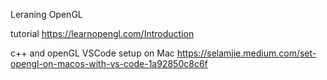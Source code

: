 Leraning OpenGL 

tutorial https://learnopengl.com/Introduction 

c++ and openGL VSCode setup on Mac https://selamjie.medium.com/set-opengl-on-macos-with-vs-code-1a92850c8c6f
